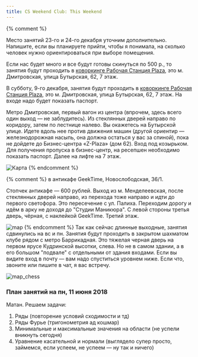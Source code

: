 ```yaml
---
title: CS Weekend Club: This Weekend
---
```


{% comment %} 

Место занятий 23-го и 24-го декабря уточним дополнительно. Напишите, если вы планируете прийти, чтобы я понимала, на сколько человек нужно ориентироваться при выборе помещения. 

Если нас будет много и все будут готовы скинуться по 500 р., то занятия будут проходить в [коворкинге Рабочая Станция Plaza](http://coworkstation.ru/plaza), это м. Дмитровская, улица Бутырская, 62, 7 этаж.

В субботу, 9-го декабря, занятия будут проходить в [коворкинге Рабочая Станция Plaza](http://coworkstation.ru/plaza), это м. Дмитровская, улица Бутырская, 62, 7 этаж. На входе надо будет показать паспорт.

Метро Дмитровская, первый вагон из центра (впрочем, здесь всего один выход — не заблудитесь). Из стеклянных дверей направо по коридору, затем по лестнице налево. Вы окажетесь на Бутырской улице. Идете вдоль нее против движения машин (другой ориентир — железнодорожная насыпь, она должна остаться у вас за спиной), пока не дойдете до Бизнес-центра «Z-Plaza» (дом 62). Вход под козырьком.
Для получения пропуска в бизнес-центр, на ресепшен необходимо показать паспорт.
Далее на лифте на 7 этаж.

![Карта](https://mariamyzz.github.io/csweekend/assets/map_coworking_station.png)
{% endcomment %}

{% comment %} 
в антикафе GeekTime, Новослободская, 36/1.  

Стопчек антикафе — 600 рублей.
Выход из м. Менделеевская, после стеклянных дверей направо, из перехода тоже направо и идти до первого светофора. Это пересечение с ул. Палиха. Переходим дорогу и идём в арку не доходя до "Студии Маникюра". С левой стороны третья дверь, чёрная, с наклейкой GeekTime. Третий этаж.

![map](https://pp.userapi.com/c622517/v622517522/4ccf2/HijHNyPsegI.jpg)
{% endcomment %}
Так как сейчас длинные выходные, занятия сдвинулись на вс и пн. Занятия будут проходить в закрытом шахматом клубе рядом с метро Баррикадная. Это тяжелая черная дверь на первом ярусе Кудринской высотки, слева. Но не в самом здании, а в его большом "подвале" с отдельными от здания входами. Если вы видите вход в почту — вам надо спуститься уровнем ниже. Если что, звоните или пишите в чат, я вас встречу.  

![map_chess](https://scontent-arn2-1.xx.fbcdn.net/v/t1.0-9/25395734_1536830019746874_98581397229324447_n.jpg?_nc_cat=0&oh=685b7b5a5a966db1ceeb1eeb3c28cb18&oe=5BBD4395)

### План занятий на пн, 11 июня 2018
Матан. Решаем задачи:
1) Ряды (повторение условий сходимости и тд)
2) Ряды Фурье (тригонометрия ад кошмар)
3) Минимальные и максимальные значения на области (не успели вникнуть сегодня)
4) Уравнение касательной и нормали (выглядело супер просто, займемся, если успеем, не успеем — ну так и ничего)

